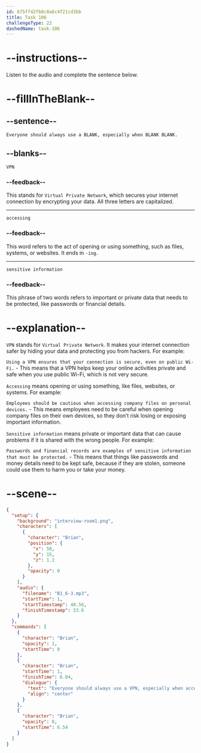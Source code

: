 ```yaml
---
id: 675ff42fb8c8a6c4f21cd3bb
title: Task 106
challengeType: 22
dashedName: task-106
---
```


<!-- (Audio) Brian: Everyone should always use a VPN, especially when accessing sensitive information. -->

# --instructions--

Listen to the audio and complete the sentence below.

# --fillInTheBlank--

## --sentence--

`Everyone should always use a BLANK, especially when BLANK BLANK.`

## --blanks--

`VPN`

### --feedback--

This stands for `Virtual Private Network`, which secures your internet connection by encrypting your data. All three letters are capitalized.

---

`accessing`

### --feedback--

This word refers to the act of opening or using something, such as files, systems, or websites. It ends in `-ing`.

---

`sensitive information`

### --feedback--

This phrase of two words refers to important or private data that needs to be protected, like passwords or financial details.

# --explanation--

`VPN` stands for `Virtual Private Network`. It makes your internet connection safer by hiding your data and protecting you from hackers. For example:

`Using a VPN ensures that your connection is secure, even on public Wi-Fi.` - This means that a VPN helps keep your online activities private and safe when you use public Wi-Fi, which is not very secure.

`Accessing` means opening or using something, like files, websites, or systems. For example:

`Employees should be cautious when accessing company files on personal devices.` - This means employees need to be careful when opening company files on their own devices, so they don’t risk losing or exposing important information.

`Sensitive information` means private or important data that can cause problems if it is shared with the wrong people. For example:

`Passwords and financial records are examples of sensitive information that must be protected.` - This means that things like passwords and money details need to be kept safe, because if they are stolen, someone could use them to harm you or take your money.

# --scene--

```json
{
  "setup": {
    "background": "interview-room1.png",
    "characters": [
      {
        "character": "Brian",
        "position": {
          "x": 50,
          "y": 15,
          "z": 1.2
        },
        "opacity": 0
      }
    ],
    "audio": {
      "filename": "B1_6-3.mp3",
      "startTime": 1,
      "startTimestamp": 48.56,
      "finishTimestamp": 53.6
    }
  },
  "commands": [
    {
      "character": "Brian",
      "opacity": 1,
      "startTime": 0
    },
    {
      "character": "Brian",
      "startTime": 1,
      "finishTime": 6.04,
      "dialogue": {
        "text": "Everyone should always use a VPN, especially when accessing sensitive information.",
        "align": "center"
      }
    },
    {
      "character": "Brian",
      "opacity": 0,
      "startTime": 6.54
    }
  ]
}
```
